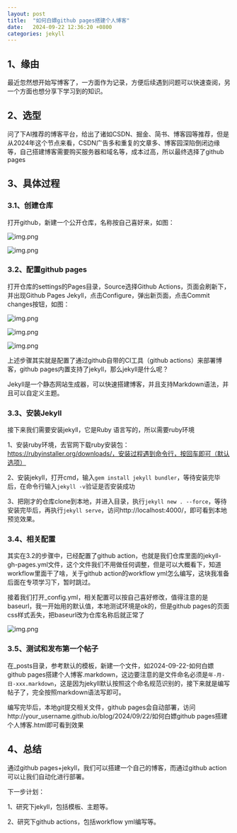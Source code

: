 ```yaml
---
layout: post
title:  "如何白嫖github pages搭建个人博客"
date:   2024-09-22 12:36:20 +0800
categories: jekyll
---
```

## 1、缘由
最近忽然想开始写博客了，一方面作为记录，方便后续遇到问题可以快速查阅，另一个方面也想分享下学习到的知识。

## 2、选型
问了下AI推荐的博客平台，给出了诸如CSDN、掘金、简书、博客园等推荐，但是从2024年这个节点来看，CSDN广告多和重复的文章多、博客园深陷倒闭边缘等，自己搭建博客需要购买服务器和域名等，成本过高，所以最终选择了github pages

## 3、具体过程
### 3.1、创建仓库
打开github，新建一个公开仓库，名称按自己喜好来，如图：

![img.png](1.png)

![img.png](2.png)

### 3.2、配置github pages
打开仓库的settings的Pages目录，Source选择Github Actions，页面会刷新下，并出现Github Pages Jekyll，点击Configure，弹出新页面，点击Commit changes按钮，如图：

![img.png](3.png)

![img.png](4.png)

![img.png](5.png)

上述步骤其实就是配置了通过github自带的CI工具（github actions）来部署博客，github pages内置支持了jekyll，那么jekyll是什么呢？

Jekyll是一个静态网站生成器，可以快速搭建博客，并且支持Markdown语法，并且可以自定义主题。

### 3.3、安装Jekyll
接下来我们需要安装jekyll，它是Ruby 语言写的，所以需要ruby环境

1、安装ruby环境，去官网下载ruby安装包：https://rubyinstaller.org/downloads/，安装过程遇到命令行，按回车即可（默认选项）

2、安装jekyll，打开cmd，输入`gem install jekyll bundler`，等待安装完毕后，在命令行输入`jekyll -v`验证是否安装成功

3、把刚才的仓库clone到本地，并进入目录，执行`jekyll new . --force`，等待安装完毕后，再执行`jekyll serve`，访问http://localhost:4000/，即可看到本地预览效果。

### 3.4、相关配置
其实在3.2的步骤中，已经配置了github action，也就是我们仓库里面的jekyll-gh-pages.yml文件，这个文件我们不用做任何调整，但是可以大概看下，知道workflow里面干了啥，关于github action的workflow yml怎么编写，这块我准备后面在专项学习下，暂时跳过。

接着我们打开_config.yml，相关配置可以按自己喜好修改，值得注意的是baseurl，我一开始用的默认值，本地测试环境是ok的，但是github pages的页面css样式丢失，把baseurl改为仓库名称后就正常了

![img.png](6.png)

### 3.5、测试和发布第一个帖子
在_posts目录，参考默认的模板，新建一个文件，如2024-09-22-如何白嫖github pages搭建个人博客.markdown，这边要注意的是文件命名必须是`年-月-日-xxx.markdown`，这是因为jekyll默认按照这个命名规范识别的，接下来就是编写帖子了，完全按照markdown语法写即可。

编写完毕后，本地git提交相关文件，github pages会自动部署，访问http://your_username.github.io/blog/2024/09/22/如何白嫖github pages搭建个人博客.html即可看到效果

## 4、总结
通过github pages+jekyll，我们可以搭建一个自己的博客，而通过github action可以让我们自动化进行部署。

下一步计划：

1、研究下jekyll，包括模板、主题等。

2、研究下github actions，包括workflow yml编写等。



